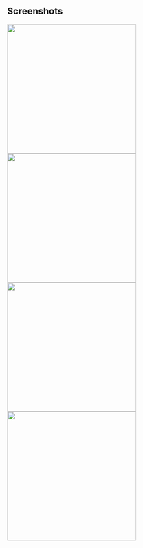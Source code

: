## Screenshots

<div>
   <img src = "https://github.com/user-attachments/assets/b01302e6-773d-4da8-a5b8-4163b9308a77" width = "300">
   <img src = "https://github.com/user-attachments/assets/22e4b429-b2c5-4bfd-bf2e-96ec01bf53c1" width = "300">
</div>

<div>
   <img src = "https://github.com/user-attachments/assets/634c7e7c-2899-42c8-97e5-02d476a83ace" width = "300">
   <img src = "https://github.com/user-attachments/assets/9ea5a6e1-e5ec-4124-868d-4954402f4b51" width = "300">
</div>



 
 
